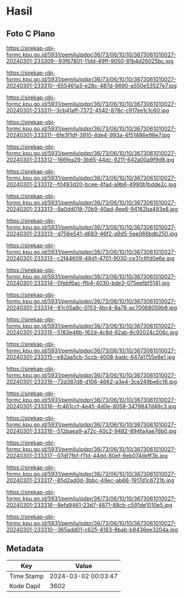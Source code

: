# Hasil

## Foto C Plano

https://sirekap-obj-formc.kpu.go.id/5931/pemilu/pdpr/36/73/06/10/10/3673061010027-20240301-233309--93f67801-11dd-49ff-9050-81b4d26025bc.jpg

https://sirekap-obj-formc.kpu.go.id/5931/pemilu/pdpr/36/73/06/10/10/3673061010027-20240301-233310--655461a3-e28c-487d-9690-a550e53527e7.jpg

https://sirekap-obj-formc.kpu.go.id/5931/pemilu/pdpr/36/73/06/10/10/3673061010027-20240301-233311--3cb41aff-7372-4542-878c-c917ee1c1c60.jpg

https://sirekap-obj-formc.kpu.go.id/5931/pemilu/pdpr/36/73/06/10/10/3673061010027-20240301-233311--6fe3f1df-3910-4de4-993a-4f51486e98e7.jpg

https://sirekap-obj-formc.kpu.go.id/5931/pemilu/pdpr/36/73/06/10/10/3673061010027-20240301-233312--166fea29-3b65-44dc-9211-642a00a9f9d8.jpg

https://sirekap-obj-formc.kpu.go.id/5931/pemilu/pdpr/36/73/06/10/10/3673061010027-20240301-233312--f0493d20-bcee-4fad-a9b6-4990b1bdde2c.jpg

https://sirekap-obj-formc.kpu.go.id/5931/pemilu/pdpr/36/73/06/10/10/3673061010027-20240301-233313--8a0dd018-70b9-40ad-9ee6-94162ba493e8.jpg

https://sirekap-obj-formc.kpu.go.id/5931/pemilu/pdpr/36/73/06/10/10/3673061010027-20240301-233313--d756e541-d683-46f2-a9d5-5ee066bdb250.jpg

https://sirekap-obj-formc.kpu.go.id/5931/pemilu/pdpr/36/73/06/10/10/3673061010027-20240301-233313--c2f44609-48d1-4701-9030-ce31c6fd0e6e.jpg

https://sirekap-obj-formc.kpu.go.id/5931/pemilu/pdpr/36/73/06/10/10/3673061010027-20240301-233314--0febf6ac-ffb4-4030-bde3-075eefbf5141.jpg

https://sirekap-obj-formc.kpu.go.id/5931/pemilu/pdpr/36/73/06/10/10/3673061010027-20240301-233314--81c05a8c-0153-4bc4-8a78-ac70068059b8.jpg

https://sirekap-obj-formc.kpu.go.id/5931/pemilu/pdpr/36/73/06/10/10/3673061010027-20240301-233315--5183e46b-162d-4c8d-92ab-6c92024c206c.jpg

https://sirekap-obj-formc.kpu.go.id/5931/pemilu/pdpr/36/73/06/10/10/3673061010027-20240301-233315--e82aa5cb-5ccb-4008-badc-647a1755e8e1.jpg

https://sirekap-obj-formc.kpu.go.id/5931/pemilu/pdpr/36/73/06/10/10/3673061010027-20240301-233316--72d387d8-d106-4662-a3e4-3ce249be6c16.jpg

https://sirekap-obj-formc.kpu.go.id/5931/pemilu/pdpr/36/73/06/10/10/3673061010027-20240301-233316--fc461ccf-4e45-4d0e-8058-3479847d49c3.jpg

https://sirekap-obj-formc.kpu.go.id/5931/pemilu/pdpr/36/73/06/10/10/3673061010027-20240301-233316--512baea9-a72c-40c2-9482-894fa4ae76b0.jpg

https://sirekap-obj-formc.kpu.go.id/5931/pemilu/pdpr/36/73/06/10/10/3673061010027-20240301-233317--07df7fbf-f11d-44dd-80ef-9eb074deff3b.jpg

https://sirekap-obj-formc.kpu.go.id/5931/pemilu/pdpr/36/73/06/10/10/3673061010027-20240301-233317--85d2ad0d-3bbc-49ec-ab66-1917d1c6721b.jpg

https://sirekap-obj-formc.kpu.go.id/5931/pemilu/pdpr/36/73/06/10/10/3673061010027-20240301-233318--8efa9461-23d7-4871-88cb-c591de1010e5.jpg

https://sirekap-obj-formc.kpu.go.id/5931/pemilu/pdpr/36/73/06/10/10/3673061010027-20240301-233310--365add01-c625-4183-8bab-b8436ee3204a.jpg


## Metadata

| Key        | Value               |
| ---------- | ------------------- |
| Time Stamp | 2024-03-02 00:03:47 |
| Kode Dapil | 3602                |



